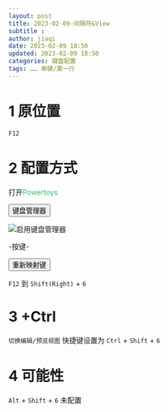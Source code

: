 ```yaml
---
layout: post
title: 2023-02-09-间隔符&View
subtitle :
author: jiaqi
date: 2023-02-09 18:50
updated: 2023-02-09 18:50
categories: 键盘配置
tags: …… 单键/第一行
---
```


# 1 原位置

`F12`
# 2 配置方式

打开<font color="#2DC26B">Powertoys</font>

<button>键盘管理器</button>

<img src=" https://bingjiaqi123.github.io/mypics/启用.png" >启用键盘管理器

-按键-

<button>重新映射键</button>

`F12` 到 `Shift(Right)` + `6`

# 3 +Ctrl

`切换编辑/预览视图` 快捷键设置为 `Ctrl` + `Shift` + `6`

# 4 可能性

`Alt` + `Shift` + `6` 未配置